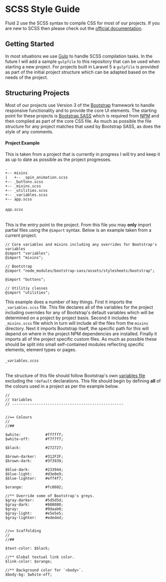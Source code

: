 # SCSS Style Guide

Fluid 2 use the SCSS syntax to compile CSS for most of our projects. If you are new to SCSS then please check out the [official documentation](http://sass-lang.com/guide).

## Getting Started

In most situations we use [Gulp](http://gulpjs.com/) to handle SCSS compilation tasks. In the future I will add a sample `gulpfile` to this repository that can be used when starting a new project. For projects built in Laravel 5 a `gulpfile` is provided as part of the initial project structure which can be adapted based on the needs of the project.

## Structuring Projects

Most of our projects use Version 3 of the [Bootstrap](http://getbootstrap.com/) framework to handle responsive functionality and to provide the core UI elements. The starting point for these projects is [Bootstrap SASS](https://github.com/twbs/bootstrap-sass) which is required from [NPM](https://www.npmjs.com/) and then compiled as part of the core CSS file. As much as possible the file structure for any project matches that used by Bootstrap SASS, as does the style of any comments.

#### Project Example

This is taken from a project that is currently in progress I will try and keep it as up to date as possible as the project progresses.

    .
    +-- mixins
    |   +-- _spin_animation.scss
    +-- _buttons.scss
    +-- _mixins.scss
    +-- _utilities.scss
    +-- _variables.scss
    +-- app.scss

###### `app.scss`

This is the entry point to the project. From this file you may **only** import partial files using the `@import` syntax. Below is an example taken from a current project.

    // Core variables and mixins including any overrides for Bootstrap's variables
    @import "variables";
    @import "mixins";

    // Bootstrap
    @import "node_modules/bootstrap-sass/assets/stylesheets/bootstrap";

    @import "buttons";

    // Utilitiy classes
    @import "utilities";

This example does a number of key things. First it imports the `_variables.scss` file. This file declares all of the variables for the project including overrides for any of Bootstrap's default variables which will be determined on a project by project basis. Second it includes the `_mixins.scss` file which in turn will include all the files from the `mixins` directory. Next it imports Bootstrap itself, the specific path for this will depend on where in the project NPM dependencies are installed. Finally it imports all of the project specific custom files. As much as possible these should be split into small self-contained modules reflecting specific elements, element types or pages.

###### `_variables.scss`

The structure of this file should follow Bootstrap's own [variables file](https://github.com/twbs/bootstrap-sass/blob/master/assets/stylesheets/bootstrap/_variables.scss) excluding the `!default` declarations. This file should begin by defining **all** of the colours used in a project as per the example below.

    //
    // Variables
    // --------------------------------------------------


    //== Colours
    //
    //##

    $white:           #ffffff;
    $white-off:       #f7f7f7;

    $black:           #272727;

    $brown-darker:    #312F2F;
    $brown-dark:      #3f3939;

    $blue-dark:       #233944;
    $blue-light:      #d3e0e9;
    $blue-lighter:    #eff4f7;

    $orange:          #fc8602;

    //** Override some of Bootstrap's greys.
    $gray-darker:     #5d5d5d;
    $gray-dark:       #808080;
    $gray:            #9daab0;
    $gray-light:      #e5e5e5;
    $gray-lighter:    #ededed;


    //== Scaffolding
    //
    //##
    
    $text-color: $black;

    //** Global textual link color.
    $link-color: $orange;

    //** Background color for `<body>`.
    $body-bg: $white-off;

